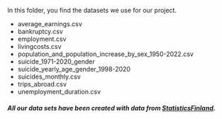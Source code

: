 In this folder, you find the datasets we use for our project.

-   average_earnings.csv
-   bankruptcy.csv
-   employment.csv
-   livingcosts.csv
-   population_and_population_increase_by_sex_1950-2022.csv
-   suicide_1971-2020_gender
-   suicide_yearly_age_gender_1998-2020
-   suicides_monthly.csv
-   trips_abroad.csv
-   unemployment_duration.csv

##### *All our data sets have been created with data from  [StatisticsFinland](https://stat.fi/en/statistics/ksyyt).*

##### 
